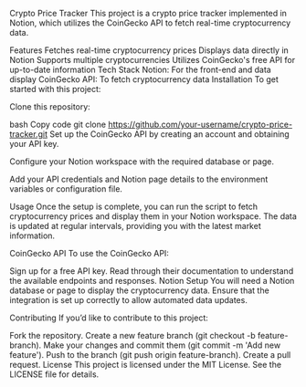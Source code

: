 Crypto Price Tracker
This project is a crypto price tracker implemented in Notion, which utilizes the CoinGecko API to fetch real-time cryptocurrency data.

Features
Fetches real-time cryptocurrency prices
Displays data directly in Notion
Supports multiple cryptocurrencies
Utilizes CoinGecko's free API for up-to-date information
Tech Stack
Notion: For the front-end and data display
CoinGecko API: To fetch cryptocurrency data
Installation
To get started with this project:

Clone this repository:

bash
Copy code
git clone https://github.com/your-username/crypto-price-tracker.git
Set up the CoinGecko API by creating an account and obtaining your API key.

Configure your Notion workspace with the required database or page.

Add your API credentials and Notion page details to the environment variables or configuration file.

Usage
Once the setup is complete, you can run the script to fetch cryptocurrency prices and display them in your Notion workspace. The data is updated at regular intervals, providing you with the latest market information.

CoinGecko API
To use the CoinGecko API:

Sign up for a free API key.
Read through their documentation to understand the available endpoints and responses.
Notion Setup
You will need a Notion database or page to display the cryptocurrency data. Ensure that the integration is set up correctly to allow automated data updates.

Contributing
If you’d like to contribute to this project:

Fork the repository.
Create a new feature branch (git checkout -b feature-branch).
Make your changes and commit them (git commit -m 'Add new feature').
Push to the branch (git push origin feature-branch).
Create a pull request.
License
This project is licensed under the MIT License. See the LICENSE file for details.

